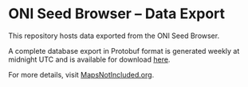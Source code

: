 # ONI Seed Browser – Data Export

This repository hosts data exported from the ONI Seed Browser.

A complete database export in Protobuf format is generated weekly at midnight
UTC and is available for download [here](https://github.com/StefanOltmann/oni-seed-browser-data/releases).

For more details, visit [MapsNotIncluded.org](https://mapsnotincluded.org).
